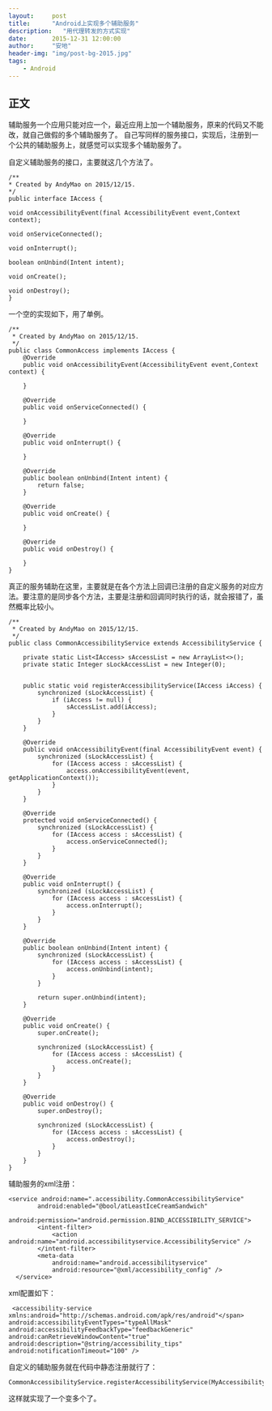 ```yaml
---
layout:     post
title:      "Android上实现多个辅助服务"
description:   "用代理转发的方式实现"
date:       2015-12-31 12:00:00
author:     "安地"
header-img: "img/post-bg-2015.jpg"
tags:
    - Android
---
```




##  正文

辅助服务一个应用只能对应一个，最近应用上加一个辅助服务，原来的代码又不能改，就自己做假的多个辅助服务了。
自己写同样的服务接口，实现后，注册到一个公共的辅助服务上，就感觉可以实现多个辅助服务了。

自定义辅助服务的接口，主要就这几个方法了。

	/**
 	* Created by AndyMao on 2015/12/15.
 	*/
	public interface IAccess {

    void onAccessibilityEvent(final AccessibilityEvent event,Context context);

    void onServiceConnected();

    void onInterrupt();

    boolean onUnbind(Intent intent);

    void onCreate();

    void onDestroy();
	}


一个空的实现如下，用了单例。 

	/**
     * Created by AndyMao on 2015/12/15.
     */
    public class CommonAccess implements IAccess {
        @Override
        public void onAccessibilityEvent(AccessibilityEvent event,Context context) {

        }

        @Override
        public void onServiceConnected() {

        }

        @Override
        public void onInterrupt() {

        }

        @Override
        public boolean onUnbind(Intent intent) {
            return false;
        }

        @Override
        public void onCreate() {

        }

        @Override
        public void onDestroy() {

        }
    }

真正的服务辅助在这里，主要就是在各个方法上回调已注册的自定义服务的对应方法。要注意的是同步各个方法，主要是注册和回调同时执行的话，就会报错了，虽然概率比较小。

	/**
     * Created by AndyMao on 2015/12/15.
     */
    public class CommonAccessibilityService extends AccessibilityService {

        private static List<IAccess> sAccessList = new ArrayList<>();
        private static Integer sLockAccessList = new Integer(0);


        public static void registerAccessibilityService(IAccess iAccess) {
            synchronized (sLockAccessList) {
                if (iAccess != null) {
                    sAccessList.add(iAccess);
                }
            }
        }

        @Override
        public void onAccessibilityEvent(final AccessibilityEvent event) {
            synchronized (sLockAccessList) {
                for (IAccess access : sAccessList) {
                    access.onAccessibilityEvent(event, getApplicationContext());
                }
            }
        }

        @Override
        protected void onServiceConnected() {
            synchronized (sLockAccessList) {
                for (IAccess access : sAccessList) {
                    access.onServiceConnected();
                }
            }
        }

        @Override
        public void onInterrupt() {
            synchronized (sLockAccessList) {
                for (IAccess access : sAccessList) {
                    access.onInterrupt();
                }
            }
        }

        @Override
        public boolean onUnbind(Intent intent) {
            synchronized (sLockAccessList) {
                for (IAccess access : sAccessList) {
                    access.onUnbind(intent);
                }
            }

            return super.onUnbind(intent);
        }

        @Override
        public void onCreate() {
            super.onCreate();

            synchronized (sLockAccessList) {
                for (IAccess access : sAccessList) {
                    access.onCreate();
                }
            }
        }

        @Override
        public void onDestroy() {
            super.onDestroy();

            synchronized (sLockAccessList) {
                for (IAccess access : sAccessList) {
                    access.onDestroy();
                }
            }
        }
    }
辅助服务的xml注册：

   	<service android:name=".accessibility.CommonAccessibilityService"
            android:enabled="@bool/atLeastIceCreamSandwich"
             android:permission="android.permission.BIND_ACCESSIBILITY_SERVICE">
            <intent-filter>
                <action android:name="android.accessibilityservice.AccessibilityService" />
            </intent-filter>
            <meta-data
                android:name="android.accessibilityservice"
                android:resource="@xml/accessibility_config" />
      </service>

xml配置如下：

	 <accessibility-service xmlns:android="http://schemas.android.com/apk/res/android"</span>
    android:accessibilityEventTypes="typeAllMask"
    android:accessibilityFeedbackType="feedbackGeneric"
    android:canRetrieveWindowContent="true"
    android:description="@string/accessibility_tips"
    android:notificationTimeout="100" />

自定义的辅助服务就在代码中静态注册就行了：

    CommonAccessibilityService.registerAccessibilityService(MyAccessibilityService.getInstance());

这样就实现了一个变多个了。




